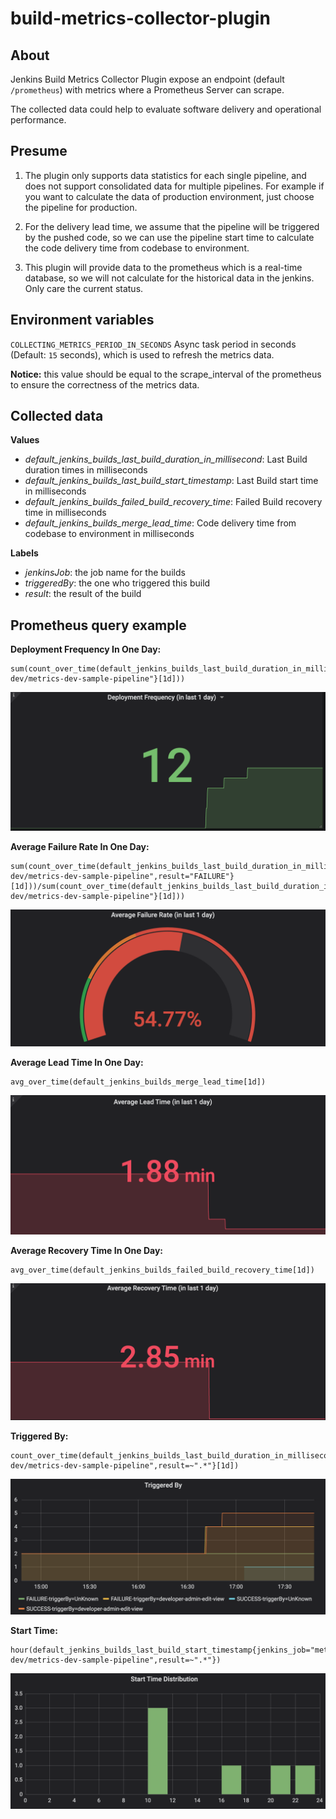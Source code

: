 # build-metrics-collector-plugin
## About
Jenkins Build Metrics Collector Plugin expose an endpoint (default `/prometheus`) with metrics where a Prometheus Server can scrape.

The collected data could help to evaluate software delivery and operational performance.

## Presume
1. The plugin only supports data statistics for each single pipeline, and does not support consolidated data for multiple pipelines.
For example if you want to calculate the data of production environment, just choose the pipeline for production. 

2. For the delivery lead time, we assume that the pipeline will be triggered by the pushed code, so we can use the pipeline start time to calculate the
code delivery time from codebase to environment.

3. This plugin will provide data to the prometheus which is a real-time database, so we will not calculate for the historical data in the jenkins. 
Only care the current status.

## Environment variables
`COLLECTING_METRICS_PERIOD_IN_SECONDS` Async task period in seconds (Default: `15` seconds), which is used to refresh the metrics data. 

**Notice:** this value should be equal to the scrape_interval of the prometheus to ensure the correctness of the metrics data.

## Collected data
**Values**
* *default_jenkins_builds_last_build_duration_in_millisecond*: Last Build duration times in milliseconds
* *default_jenkins_builds_last_build_start_timestamp*: Last Build start time in milliseconds
* *default_jenkins_builds_failed_build_recovery_time*: Failed Build recovery time in milliseconds
* *default_jenkins_builds_merge_lead_time*: Code delivery time from codebase to environment in milliseconds

**Labels**
* *jenkinsJob*: the job name for the builds
* *triggeredBy*: the one who triggered this build
* *result*: the result of the build

## Prometheus query example

**Deployment Frequency In One Day:**
```
sum(count_over_time(default_jenkins_builds_last_build_duration_in_milliseconds{jenkins_job="metrics-dev/metrics-dev-sample-pipeline"}[1d]))
```
![Deployment Frequency](demo/deployment_frequency.png)

**Average Failure Rate In One Day:**
```
sum(count_over_time(default_jenkins_builds_last_build_duration_in_milliseconds{jenkins_job="metrics-dev/metrics-dev-sample-pipeline",result="FAILURE"}[1d]))/sum(count_over_time(default_jenkins_builds_last_build_duration_in_milliseconds{jenkins_job="metrics-dev/metrics-dev-sample-pipeline"}[1d]))
```
![Failure Rate](demo/failure_rate.png)

**Average Lead Time In One Day:**
```
avg_over_time(default_jenkins_builds_merge_lead_time[1d])
```
![Lead Time](demo/lead_time.png)

**Average Recovery Time In One Day:**
```
avg_over_time(default_jenkins_builds_failed_build_recovery_time[1d])
```
![Recovery Time](demo/recovery_time.png)

**Triggered By:**
```
count_over_time(default_jenkins_builds_last_build_duration_in_milliseconds{jenkins_job="metrics-dev/metrics-dev-sample-pipeline",result=~".*"}[1d])
```
![Triggered By](demo/triggered_by.png)

**Start Time:**
```
hour(default_jenkins_builds_last_build_start_timestamp{jenkins_job="metrics-dev/metrics-dev-sample-pipeline",result=~".*"})
```
![Triggered By](demo/start_time.png)